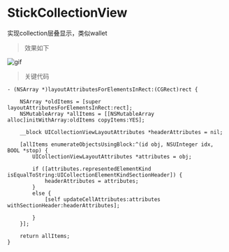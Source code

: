 # StickCollectionView
实现collection层叠显示，类似wallet

>效果如下

![gif](https://github.com/RanYeee/StickCollectionView/blob/master/screenshots/Untitled.gif)

>关键代码
```
- (NSArray *)layoutAttributesForElementsInRect:(CGRect)rect {
    
    NSArray *oldItems = [super layoutAttributesForElementsInRect:rect];
    NSMutableArray *allItems = [[NSMutableArray alloc]initWithArray:oldItems copyItems:YES];
    
    __block UICollectionViewLayoutAttributes *headerAttributes = nil;
    
    [allItems enumerateObjectsUsingBlock:^(id obj, NSUInteger idx, BOOL *stop) {
        UICollectionViewLayoutAttributes *attributes = obj;
        
        if ([attributes.representedElementKind isEqualToString:UICollectionElementKindSectionHeader]) {
            headerAttributes = attributes;
        }
        else {
            [self updateCellAttributes:attributes withSectionHeader:headerAttributes];
            
        }
    }];
    
    return allItems;
}
```
